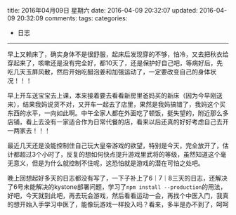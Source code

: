 title: 2016年04月09日 星期六
date: 2016-04-09 20:32:07
updated: 2016-04-09 20:32:09
comments: 
tags:
categories:
- 日志

---

早上又赖床了，确实身体不是很舒服，起床后发现穿的不够，怕冷，又去把秋衣给穿起来了，咳嗽还是没有完全好，都10天了，还是保护好自己吧，等病好后，先吃几天玉屏风散，然后开始吃醋泡姜和加强运动了，一定要改变自己的身体状况！！！

早上开车送宝宝去上课，本来接着要去看看新房里爸妈买的新床（因为今早刚送来），结果我妈说货不对，又开车一起去了店里，果然是我妈搞错了，我妈这个买东西的水平，一向如此啊。中午全家人都在外面吃了顿饭，挺失望的，附近那么多店铺，看上去没有一家适合作为日常代餐的店，看来以后还真的好好考虑自己去开一两家去！！！

最近几天还是没能控制住自己玩大皇帝游戏的欲望，特别是今天，完全放开了，估计都超过3个小时了，反复的想如何快点提升游戏里武将的等级，虽然知道这个毫无意义，但是为什么就控制不住呢，这恐怕就是游戏的潜在可怕之处吧。

晚上回想起好多天的日志都没有写了，一下子补上了6｜7｜8三天的日志，还解决了6号未能解决的kystone部署问题，学习了```npm install --production```的用法，好吧，今天就到此吧，再去玩会游戏，然后看看运动一会，再找个中医入门，我真的想开始入手学习中医了，能像玩游戏一样投入吗？看来，多半是办不到了，呵呵